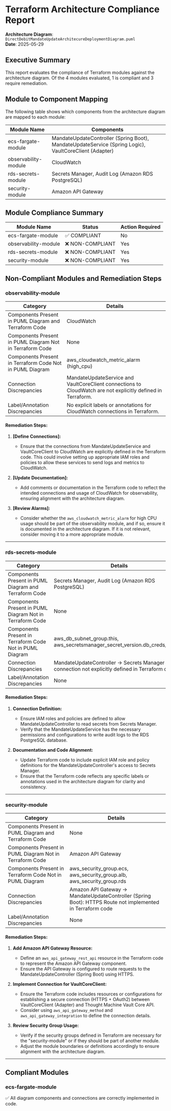 # Terraform Architecture Compliance Report

**Architecture Diagram**: `DirectDebitMandateUpdateArchitecureDeploymentDiagram.puml`  
**Date**: 2025-05-29  
## Executive Summary

This report evaluates the compliance of Terraform modules against the architecture diagram. Of the 4 modules evaluated, 1 is compliant and 3 require remediation.

## Module to Component Mapping

The following table shows which components from the architecture diagram are mapped to each module:

| Module Name | Components |
|-------------|------------|
| ecs-fargate-module | MandateUpdateController (Spring Boot), MandateUpdateService (Spring Logic), VaultCoreClient (Adapter) |
| observability-module | CloudWatch |
| rds-secrets-module | Secrets Manager, Audit Log (Amazon RDS PostgreSQL) |
| security-module | Amazon API Gateway |

## Module Compliance Summary

| Module Name | Status | Action Required |
|-------------|--------|----------------|
| ecs-fargate-module | ✅ COMPLIANT | No |
| observability-module | ❌ NON-COMPLIANT | Yes |
| rds-secrets-module | ❌ NON-COMPLIANT | Yes |
| security-module | ❌ NON-COMPLIANT | Yes |

## Non-Compliant Modules and Remediation Steps

### observability-module

| Category                                              | Details                                                         |
|----------------------------------------------------------|----------------------------------------------------------------|
| Components Present in PUML Diagram and Terraform Code    | CloudWatch                                                     |
| Components Present in PUML Diagram Not in Terraform Code | None                                                           |
| Components Present in Terraform Code Not in PUML Diagram | aws_cloudwatch_metric_alarm (high_cpu)                         |
| Connection Discrepancies                                 | MandateUpdateService and VaultCoreClient connections to CloudWatch are not explicitly defined in Terraform. |
| Label/Annotation Discrepancies                           | No explicit labels or annotations for CloudWatch connections in Terraform. |

#### Remediation Steps:

1. **[Define Connections]:**
   - Ensure that the connections from MandateUpdateService and VaultCoreClient to CloudWatch are explicitly defined in the Terraform code. This could involve setting up appropriate IAM roles and policies to allow these services to send logs and metrics to CloudWatch.

2. **[Update Documentation]:**
   - Add comments or documentation in the Terraform code to reflect the intended connections and usage of CloudWatch for observability, ensuring alignment with the architecture diagram.

3. **[Review Alarms]:**
   - Consider whether the `aws_cloudwatch_metric_alarm` for high CPU usage should be part of the observability module, and if so, ensure it is documented in the architecture diagram. If it is not relevant, consider moving it to a more appropriate module.
---

### rds-secrets-module

| Category                                              | Details                                                         |
|----------------------------------------------------------|----------------------------------------------------------------|
| Components Present in PUML Diagram and Terraform Code    | Secrets Manager, Audit Log (Amazon RDS PostgreSQL)              |
| Components Present in PUML Diagram Not in Terraform Code | None                                                            |
| Components Present in Terraform Code Not in PUML Diagram | aws_db_subnet_group.this, aws_secretsmanager_secret_version.db_creds_version |
| Connection Discrepancies                                 | MandateUpdateController -> Secrets Manager connection not explicitly defined in Terraform code. |
| Label/Annotation Discrepancies                           | None                                                            |

#### Remediation Steps:

1. **Connection Definition:**
   - Ensure IAM roles and policies are defined to allow MandateUpdateController to read secrets from Secrets Manager.
   - Verify that the MandateUpdateService has the necessary permissions and configurations to write audit logs to the RDS PostgreSQL database.

2. **Documentation and Code Alignment:**
   - Update Terraform code to include explicit IAM role and policy definitions for the MandateUpdateController's access to Secrets Manager.
   - Ensure that the Terraform code reflects any specific labels or annotations used in the architecture diagram for clarity and consistency.
---

### security-module

| Category                                              | Details                                                         |
|----------------------------------------------------------|----------------------------------------------------------------|
| Components Present in PUML Diagram and Terraform Code    | None                                                            |
| Components Present in PUML Diagram Not in Terraform Code | Amazon API Gateway                                              |
| Components Present in Terraform Code Not in PUML Diagram | aws_security_group.ecs, aws_security_group.alb, aws_security_group.rds |
| Connection Discrepancies                                 | Amazon API Gateway -> MandateUpdateController (Spring Boot): HTTPS Route not implemented in Terraform code |
| Label/Annotation Discrepancies                           | None                                                            |

#### Remediation Steps:

1. **Add Amazon API Gateway Resource:**
   - Define an `aws_api_gateway_rest_api` resource in the Terraform code to represent the Amazon API Gateway component.
   - Ensure the API Gateway is configured to route requests to the MandateUpdateController (Spring Boot) using HTTPS.

2. **Implement Connection for VaultCoreClient:**
   - Ensure the Terraform code includes resources or configurations for establishing a secure connection (HTTPS + OAuth2) between VaultCoreClient (Adapter) and Thought Machine Vault Core API.
   - Consider using `aws_api_gateway_method` and `aws_api_gateway_integration` to define the connection details.

3. **Review Security Group Usage:**
   - Verify if the security groups defined in Terraform are necessary for the "security-module" or if they should be part of another module.
   - Adjust the module boundaries or definitions accordingly to ensure alignment with the architecture diagram.
---

## Compliant Modules

### ecs-fargate-module
✅ All diagram components and connections are correctly implemented in code.

